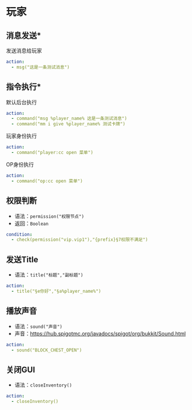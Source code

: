 # 玩家


## 消息发送*

发送消息给玩家

```yaml
action:
  - msg("这是一条测试消息")
```


## 指令执行*

默认后台执行
```yaml
action:
  - command("msg %player_name% 这是一条测试消息")
  - command("mm i give %player_name% 测试卡牌")
```

玩家身份执行
```yaml
action:
  - command("player:cc open 菜单")
```

OP身份执行
```yaml
action:
  - command("op:cc open 菜单")
```


## 权限判断
* 语法：`permission("权限节点")`
* 返回：`Boolean`

```yaml
condition:
  - check(permission("vip.vip1"),"{prefix}§7权限不满足")
```

## 发送Title
* 语法：`title("标题","副标题")`

```yaml
action:
  - title("§e你好","§a%player_name%")
```

## 播放声音
* 语法：`sound("声音")`
* 声音：https://hub.spigotmc.org/javadocs/spigot/org/bukkit/Sound.html

```yaml
action:
  - sound("BLOCK_CHEST_OPEN")
```

## 关闭GUI
* 语法：`closeInventory()`

```yaml
action:
  - closeInventory()
```
